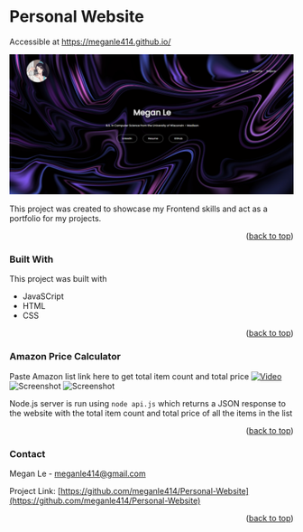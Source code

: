 # Personal Website

Accessible at https://meganle414.github.io/

![Screenshot](https://github.com/meganle414/Personal-Website/blob/main/images/website-screenshot.png?raw=true)

This project was created to showcase my Frontend skills and act as a portfolio for my projects.

<p align="right">(<a href="#readme-top">back to top</a>)</p>

### Built With

This project was built with

* JavaSCript
* HTML
* CSS

<p align="right">(<a href="#readme-top">back to top</a>)</p>

### Amazon Price Calculator

Paste Amazon list link here to get total item count and total price
[![Video](https://github.com/meganle414/Personal-Website/blob/main/images/calculator.png?raw=true)](https://github.com/meganle414/Personal-Website/blob/main/videos/calculator_tutorial.mp4)
![Screenshot](https://github.com/meganle414/Personal-Website/blob/main/images/calculator.png?raw=true)
![Screenshot](https://github.com/meganle414/Personal-Website/blob/main/images/amazon-price-calculator-list.png?raw=true)

Node.js server is run using
```node api.js```
which returns a JSON response to the website with the total item count and total price of all the items in the list

<p align="right">(<a href="#readme-top">back to top</a>)</p>

### Contact

Megan Le - meganle414@gmail.com

Project Link: [https://github.com/meganle414/Personal-Website](https://github.com/meganle414/Personal-Website)

<p align="right">(<a href="#readme-top">back to top</a>)</p>
